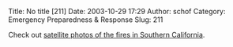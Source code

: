 Title: No title [211]
Date: 2003-10-29 17:29
Author: schof
Category: Emergency Preparedness &amp; Response
Slug: 211

Check out [satellite photos of the fires in Southern
California](http://earthobservatory.nasa.gov/Newsroom/NewImages/images.php3?img_id=16344).

<div class="blogger-post-footer">

![]()

</div>
